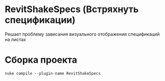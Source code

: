 # RevitShakeSpecs (Встряхнуть спецификации)
Решает проблему зависания визуального отображения спецификаций на листах

# Сборка проекта
```
nuke compile --plugin-name RevitShakeSpecs
```